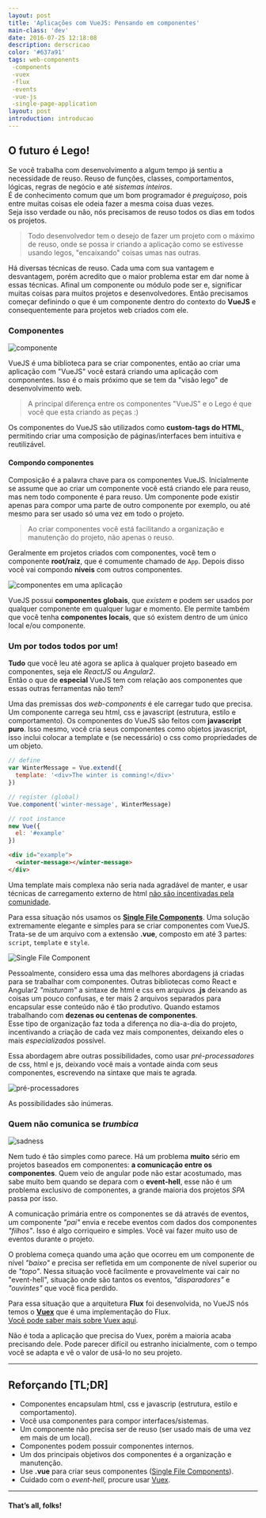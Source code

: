 ```yaml
---
layout: post
title: 'Aplicações com VueJS: Pensando em componentes'
main-class: 'dev'
date: 2016-07-25 12:18:08 
description: derscricao
color: '#637a91'
tags: web-components
 -components
 -vuex
 -flux
 -events
 -vue-js
 -single-page-application
layout: post
introduction: introducao
---
```


## O futuro é Lego!

Se você trabalha com desenvolvimento a algum tempo já sentiu a necessidade de reuso. Reuso de funções, classes, comportamentos, lógicas, regras de negócio e até *sistemas inteiros*.  
É de conhecimento comum que um bom programador é *preguiçoso*, pois entre muitas coisas ele odeia fazer a mesma coisa duas vezes.  
Seja isso verdade ou não, nós precisamos de reuso todos os dias em todos os projetos.

> Todo desenvolvedor tem o desejo de fazer um projeto com o máximo de reuso, onde se possa ir criando a aplicação como se estivesse usando legos, "encaixando" coisas umas nas outras.

Há diversas técnicas de reuso. Cada uma com sua vantagem e desvantagem, porém acredito que o maior problema estar em dar nome à essas técnicas. Afinal um componente ou módulo pode ser e, significar muitas coisas para muitos projetos e  desenvolvedores. Então precisamos começar definindo o que é um componente dentro do contexto do **VueJS** e consequentemente para projetos web criados com ele.

### Componentes

![componente](/content/images/2016/07/componente.png)

VueJS é uma biblioteca para se criar componentes, então ao criar uma aplicação com "VueJS" você estará criando uma aplicação com componentes. Isso é o mais próximo que se tem da "visão lego" de desenvolvimento web.  

> A principal diferença entre os componentes "VueJS" e o Lego é que você que esta criando as peças :)

Os componentes do VueJS são utilizados como **custom-tags do HTML**, permitindo criar uma composição de páginas/interfaces bem intuitiva e reutilizável.

#### Compondo componentes

Composição é a palavra chave para os componentes VueJS.
Inicialmente se assume que ao criar um componente você está criando ele para reuso, mas nem todo componente é para reuso. Um componente pode existir apenas para compor uma parte de outro componente por exemplo, ou até mesmo para ser usado só uma vez em todo o projeto.

> Ao criar componentes você está facilitando a organização e manutenção do projeto, não apenas o reuso.

Geralmente em projetos criados com componentes, você tem o componente **root/raiz**, que é comumente chamado de `App`. Depois disso você vai compondo **níveis** com outros componentes.

![componentes em uma aplicação](/content/images/2016/07/components.jpg)

VueJS possui **componentes globais**, que *existem* e podem ser usados por qualquer componente em qualquer lugar e momento. Ele permite também que você tenha **componentes locais**, que só existem dentro de um único local e/ou componente.

### Um por todos todos por um!

**Tudo** que você leu até agora se aplica à qualquer projeto baseado em componentes, seja ele *ReactJS* ou *Angular2*.  
Então o que de **especial** VueJS tem com relação aos componentes que essas outras ferramentas não tem?

Uma das premissas dos *web-components* é ele carregar tudo que precisa. Um componente carrega seu html, css e javascript (estrutura, estilo e comportamento). 
Os componentes do VueJS são feitos com **javascript puro**. Isso mesmo, você cria seus componentes como objetos javascript, isso inclui colocar a template e (se necessário) o css como propriedades de um objeto.

```javascript
// define
var WinterMessage = Vue.extend({
  template: '<div>The winter is comming!</div>'
})

// register (global)
Vue.component('winter-message', WinterMessage)

// root instance
new Vue({
  el: '#example'
})
```

```html
<div id="example">
  <winter-message></winter-message>
</div>
```

Uma template mais complexa não seria nada agradável de manter, e usar técnicas de carregamento externo de html [não são incentivadas pela comunidade](http://vuejs.org/2015/10/28/why-no-template-url/ "Why Vue.js doesn't support templateURL").

Para essa situação nós usamos os **[Single File Components](http://vuejs.org/guide/application.html#Single-File-Components)**. Uma solução extremamente elegante e simples para se criar componentes com VueJS.  
Trata-se de um arquivo com a extensão **.vue**, composto em até 3 partes: `script`,  `template`  e `style`.

![Single File Component](/content/images/2016/07/vue-component.png)

Pessoalmente, considero essa uma das melhores abordagens já criadas para se trabalhar com componentes. Outras bibliotecas como React e Angular2 *"misturam"* a sintaxe de html e css em arquivos **.js** deixando as coisas um pouco confusas, e ter mais 2 arquivos separados para encapsular esse conteúdo não é tão produtivo. Quando estamos trabalhando com **dezenas ou centenas de componentes**.  
Esse tipo de organização faz toda a diferença no dia-a-dia do projeto, incentivando a criação de cada vez mais componentes, deixando eles o mais *especializados* possível. 

Essa abordagem abre outras possibilidades, como usar *pré-processadores* de css, html e js, deixando você mais a vontade ainda com seus componentes, escrevendo na sintaxe que mais te agrada.

![pré-processadores](/content/images/2016/07/vue-component-with-pre-processors.png)

As possibilidades são inúmeras.

### Quem não comunica se *trumbica*

![sadness](http://i.giphy.com/33iqmp5ATXT5m.gif)

Nem tudo é tão simples como parece. Há um problema **muito** sério em projetos baseados em componentes: **a comunicação entre os componentes**.
Quem veio de angular pode não estar acostumado, mas sabe muito bem quando se depara com o **event-hell**, esse não é um problema exclusivo de componentes, a grande maioria dos projetos *SPA* passa por isso.

A comunicação primária entre os componentes se dá através de eventos, um componente *"pai"* envia e recebe eventos com dados dos componentes *"filhos"*. Isso é algo corriqueiro e simples. Você vai fazer muito uso de eventos durante o projeto.

O problema começa quando uma ação que ocorreu em um componente de nível *"baixo"* e precisa ser refletida em um componente de nível superior ou de *"topo"*. Nessa situação você facilmente e provavelmente vai cair no "event-hell", situação onde são tantos os eventos, *"disparadores"* e *"ouvintes"* que você fica perdido.

Para essa situação que a arquitetura **Flux** foi desenvolvida, no VueJS nós temos o **[Vuex](https://github.com/vuejs/vuex)** que é uma implementação do Flux.  
[Você pode saber mais sobre Vuex aqui](http://www.vuejs-brasil.com.br/vuex/).

Não é toda a aplicação que precisa do Vuex, porém a maioria acaba precisando dele. Pode parecer difícil ou estranho inicialmente, com o tempo você se adapta e vê o valor de usá-lo no seu projeto. 

-------------------------------

## Reforçando [TL;DR]

- Componentes encapsulam html, css e javascrip (estrutura, estilo e comportamento).
- Você usa componentes para compor interfaces/sistemas.
- Um componente não precisa ser de reuso (ser usado mais de uma vez em mais de um local).
- Componentes podem possuir componentes internos.
- Um dos principais objetivos dos componentes é a organização e manutenção.
- Use **.vue** para criar seus componentes ([Single File Components](http://vuejs.org/guide/application.html#Single-File-Components)).
- Cuidado com o *event-hell*, procure usar [Vuex](https://github.com/vuejs/vuex).

-------------------------------

#### That’s all, folks!
